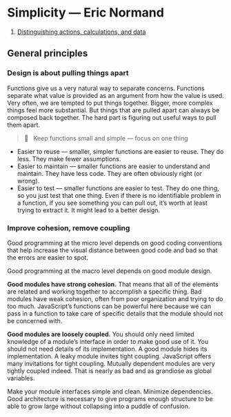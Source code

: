 # Simplicity — Eric Normand

1. [Distinguishing actions, calculations, and data](ch01.md)

## General principles

### Design is about pulling things apart

Functions give us a very natural way to separate concerns. Functions separate what value is provided as an argument from how the value is used. Very often, we are tempted to put things together. Bigger, more complex things feel more substantial. But things that are pulled apart can always be composed back together. The hard part is figuring out useful ways to pull them apart.

> 🚀 &nbsp; Keep functions small and simple — focus on one thing

- Easier to reuse — smaller, simpler functions are easier to reuse. They do less. They make fewer assumptions.
- Easier to maintain — smaller functions are easier to understand and maintain. They have less code. They are often obviously right (or wrong).
- Easier to test — smaller functions are easier to test. They do one thing, so you just test that one thing. Even if there is no identifiable problem in a function, if you see something you can pull out, it’s worth at least trying to extract it. It might lead to a better design.

### Improve cohesion, remove coupling

Good programming at the micro level depends on good coding conventions that help increase the visual distance between good code and bad so that the errors are easier to spot.

Good programming at the macro level depends on good module design.

**Good modules have strong cohesion.** That means that all of the elements are related and working together to accomplish a specific thing. Bad modules have weak cohesion, often from poor organization and trying to do too much. JavaScript’s functions can be powerful here because we can pass in a function to take care of specific details that the module should not be concerned with.

**Good modules are loosely coupled.** You should only need limited knowledge of a module’s interface in order to make good use of it. You should not need details of its implementation. A good module hides its implementation. A leaky module invites tight coupling. JavaScript offers many invitations for tight coupling. Mutually dependent modules are very tightly coupled indeed. That is nearly as bad and as grandiose as global variables.

Make your module interfaces simple and clean. Minimize dependencies. Good architecture is necessary to give programs enough structure to be able to grow large without collapsing into a puddle of confusion.